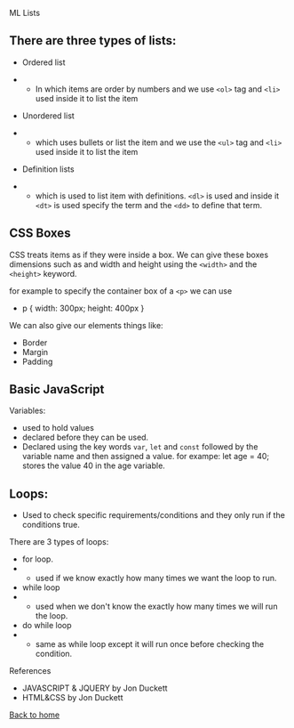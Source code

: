 ML Lists
  
  ## There are three types of lists:
  * Ordered list
  * * In which items are order by numbers and we use `<ol>` tag and `<li>` used inside it to list the item
  * Unordered list
  * * which uses bullets or list the item and we use the `<ul>` tag and `<li>` used inside it to list the item
  
  * Definition lists
  * * which is used to list item with definitions. `<dl>` is used and inside it `<dt>` is used specify the term and the `<dd>` to define that term. 

## CSS Boxes

CSS treats items as if they were inside a box. We can give these boxes dimensions such as and width and height using the `<width>` and the `<height>` keyword.

for example to specify the container box of a `<p>` we can use
 * p {
        width: 300px;
        height: 400px
   }

We can also give our elements things like:
* Border
* Margin
* Padding

## Basic JavaScript
  Variables:
  * used to hold values
  * declared before they can be used.
  * Declared using the key words `var`, `let` and `const` followed by the variable name and then assigned a value. for exampe: let age = 40; stores the value 40 in the age variable.

## Loops:
* Used to check specific requirements/conditions and they only run if the conditions true.

There are 3 types of loops:
* for loop.
* * used if we know exactly how many times we want the loop to run.
* while loop
* * used when we don't know the exactly how many times we will run the loop.
* do while loop 
*  * same as while loop except it will run once before checking the condition.

References
* JAVASCRIPT & JQUERY by Jon Duckett
* HTML&CSS by Jon Duckett



[Back to home](README.md)